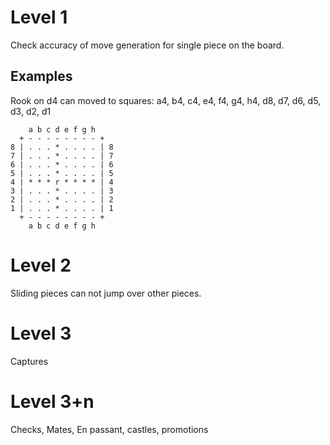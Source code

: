 # Level 1

Check accuracy of move generation for single piece on the board.

## Examples

Rook on d4 can moved to squares: a4, b4, c4, e4, f4, g4, h4, d8, d7, d6, d5, d3, d2, d1

```
    a b c d e f g h
  + - - - - - - - - +
8 | . . . * . . . . | 8
7 | . . . * . . . . | 7
6 | . . . * . . . . | 6
5 | . . . * . . . . | 5
4 | * * * r * * * * | 4
3 | . . . * . . . . | 3
2 | . . . * . . . . | 2
1 | . . . * . . . . | 1
  + - - - - - - - - +
    a b c d e f g h
```

# Level 2

Sliding pieces can not jump over other pieces.

# Level 3

Captures

# Level 3+n

Checks, Mates, En passant, castles, promotions